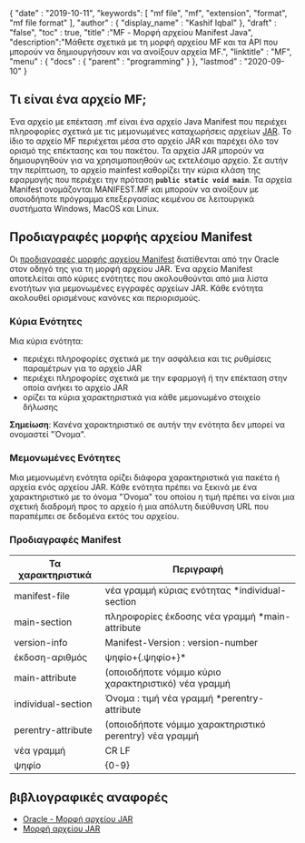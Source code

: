 {
  "date" : "2019-10-11",
  "keywords": [ "mf file", "mf", "extension", "format", "mf file format" ],
  "author" : {
    "display_name" : "Kashif Iqbal"
},
  "draft" : "false",
  "toc" : true,
  "title" :"MF - Μορφή αρχείου Manifest Java",
  "description":"Μάθετε σχετικά με τη μορφή αρχείου MF και τα API που μπορούν να δημιουργήσουν και να ανοίξουν αρχεία MF.",
  "linktitle" : "MF",
  "menu" : {
    "docs" : {
      "parent" : "programming"
}
},
  "lastmod" : "2020-09-10"
}

## Τι είναι ένα αρχείο MF;

Ένα αρχείο με επέκταση .mf είναι ένα αρχείο Java Manifest που περιέχει πληροφορίες σχετικά με τις μεμονωμένες καταχωρήσεις αρχείων [JAR](/el/programming/jar/). Το ίδιο το αρχείο MF περιέχεται μέσα στο αρχείο JAR και παρέχει όλο τον ορισμό της επέκτασης και του πακέτου. Τα αρχεία JAR μπορούν να δημιουργηθούν για να χρησιμοποιηθούν ως εκτελέσιμο αρχείο. Σε αυτήν την περίπτωση, το αρχείο mainfest καθορίζει την κύρια κλάση της εφαρμογής που περιέχει την πρόταση **`public static void main`**. Τα αρχεία Manifest ονομάζονται MANIFEST.MF και μπορούν να ανοίξουν με οποιοδήποτε πρόγραμμα επεξεργασίας κειμένου σε λειτουργικά συστήματα Windows, MacOS και Linux.

## Προδιαγραφές μορφής αρχείου Manifest

Οι [προδιαγραφές μορφής αρχείου Manifest](https://docs.oracle.com/javase/8/docs/technotes/guides/jar/jar.html) διατίθενται από την Oracle στον οδηγό της για τη μορφή αρχείου JAR. Ένα αρχείο Manifest αποτελείται από κύριες ενότητες που ακολουθούνται από μια λίστα ενοτήτων για μεμονωμένες εγγραφές αρχείων JAR. Κάθε ενότητα ακολουθεί ορισμένους κανόνες και περιορισμούς.

### Κύρια Ενότητες

Μια κύρια ενότητα:

* περιέχει πληροφορίες σχετικά με την ασφάλεια και τις ρυθμίσεις παραμέτρων για το αρχείο JAR
* περιέχει πληροφορίες σχετικά με την εφαρμογή ή την επέκταση στην οποία ανήκει το αρχείο JAR
* ορίζει τα κύρια χαρακτηριστικά για κάθε μεμονωμένο στοιχείο δήλωσης

**Σημείωση**: Κανένα χαρακτηριστικό σε αυτήν την ενότητα δεν μπορεί να ονομαστεί "Όνομα".

### Μεμονωμένες Ενότητες

Μια μεμονωμένη ενότητα ορίζει διάφορα χαρακτηριστικά για πακέτα ή αρχεία ενός αρχείου JAR. Κάθε ενότητα πρέπει να ξεκινά με ένα χαρακτηριστικό με το όνομα "Όνομα" του οποίου η τιμή πρέπει να είναι μια σχετική διαδρομή προς το αρχείο ή μια απόλυτη διεύθυνση URL που παραπέμπει σε δεδομένα εκτός του αρχείου.

### Προδιαγραφές Manifest

|Τα χαρακτηριστικά|Περιγραφή|
---|---|
|manifest-file|νέα γραμμή κύριας ενότητας *individual-section|
|main-section|πληροφορίες έκδοσης νέα γραμμή *main-attribute|
|version-info|Manifest-Version : version-number|
|έκδοση-αριθμός|ψηφίο+{.ψηφίο+}*|
|main-attribute|(οποιοδήποτε νόμιμο κύριο χαρακτηριστικό) νέα γραμμή|
|individual-section|Όνομα : τιμή νέα γραμμή *perentry-attribute|
|perentry-attribute|(οποιοδήποτε νόμιμο χαρακτηριστικό perentry) νέα γραμμή|
|νέα γραμμή|CR LF | LF | CR (δεν ακολουθείται από LF)|
|ψηφίο|{0-9}|

## βιβλιογραφικές αναφορές

* [Oracle - Μορφή αρχείου JAR](https://docs.oracle.com/javase/8/docs/technotes/guides/jar/jar.html)
* [Μορφή αρχείου JAR](https://en.wikipedia.org/wiki/JAR_(file_format))

